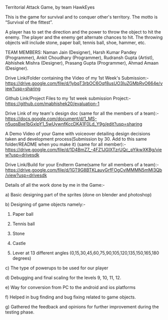 Territorial Attack Game, by team HawkEyes

This is the game for survival and to conquer other's territory. The motto is “Survival of the fittest”.

 A player has to set the direction and the power to throw the object to hit the enemy. The player and the enemy get alternate chances to hit. The throwing objects will include stone, paper ball, tennis ball, shoe, hammer, etc.

TEAM MEMBERS:
Naman Jain (Designer),
Harsh Kumar Pandey (Programmer),
Ankit Choudhary (Programmer),
Rudransh Gupta (Artist),
Abhishek Mishra (Designer),
Prasang Gupta (Programmer),
Ahmad Amaan (Designer).

Drive Link/Folder containing the Video of my 1st Week's Submission:- https://drive.google.com/file/d/1ybqT3rbOC6Oqf8usUO3luZGMbRvO664e/view?usp=sharing

Github Link/Project Files to my 1st week submission Project:- https://github.com/mabhishek20/evaluation-1

Drive Link of my team's design doc (same for all the members of a team):- https://docs.google.com/document/d/1_MS-n5uqsBxe1bGxIpY1_5wUywnfKccDKA1F0Ld_Y9g/edit?usp=sharing

A Demo Video of your Game with voiceover detailing design decisions taken and development process(Submission by 30. Add to this same folder/README when you make it) (same for all member):- https://drive.google.com/file/d/1D4BmZ7_-4FZ1JGIXTzrUQc_pYikwXKBg/view?usp=drivesdk

Drive Link/Build for your Endterm Game(same for all members of a team):- https://drive.google.com/file/d/1GT9G8BTKLauyGrfFOgCvIMMMN5mMl3Qb/view?usp=drivesdk

Details of all the work done by me in the Game:- 

a) Basic designing part of the sprites (done on blender and photoshop)
                                                 
b) Designing of game objects namely:-
                                                 
1) Paper ball
                                                 
2) Tennis ball 
                                                 
3) Stone
                                                 
4) Castle
                                                 
5) Lever at 13 different angles (0,15,30,45,60,75,90,105,120,135,150,165,180 degrees)
                                                 
c) The type of powerups to be used for our player
                                                 
d) Debugging and final scaling for the levels 9, 10, 11, 12.
                                                 
e) Way for conversion from PC to the android and ios platforms 
                                                 
f) Helped in bug finding and bug fixing related to game objects.
                                                 
g) Gathered the feedback and opinions for further improvement during the testing phase.
